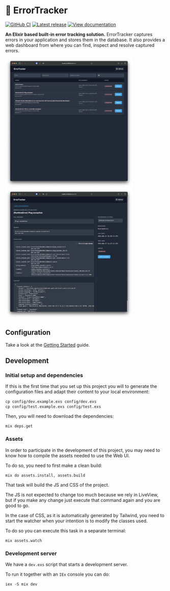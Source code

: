 # 🐛 ErrorTracker

<a title="GitHub CI" href="https://github.com/elixir-error-tracker/error-tracker/actions"><img src="https://github.com/elixir-error-tracker/error-tracker/workflows/CI/badge.svg" alt="GitHub CI" /></a>
<a title="Latest release" href="https://hex.pm/packages/error_tracker"><img src="https://img.shields.io/hexpm/v/error_tracker.svg" alt="Latest release" /></a>
<a title="View documentation" href="https://hexdocs.pm/error_tracker"><img src="https://img.shields.io/badge/hex.pm-docs-blue.svg" alt="View documentation" /></a>

**An Elixir based built-in error tracking solution.** ErrorTracker captures errors in your application and stores them in the database. It also provides a web dashboard from where you can find, inspect and resolve captured errors.

<a href="guides/screenshots/error-dashboard.png">
  <img src="guides/screenshots/error-dashboard.png" alt="ErrorTracker web dashboard" width="400">
</a>
<a href="guides/screenshots/error-detail.png">
  <img src="guides/screenshots/error-detail.png" alt="ErrorTracker error detail" width="400">
</a>

## Configuration

Take a look at the [Getting Started](/guides/Getting%20Started.md) guide.

## Development

### Initial setup and dependencies

If this is the first time that you set up this project you will to generate the configuration files and adapt their content to your local environment:

```
cp config/dev.example.exs config/dev.exs
cp config/test.example.exs config/test.exs
```

Then, you will need to download the dependencies:

```
mix deps.get
```

### Assets

In order to participate in the development of this project, you may need to know how to compile the assets needed to use the Web UI.

To do so, you need to first make a clean build:

```
mix do assets.install, assets.build
```

That task will build the JS and CSS of the project.

The JS is not expected to change too much because we rely in LiveView, but if
you make any change just execute that command again and you are good to go.

In the case of CSS, as it is automatically generated by Tailwind, you need to
start the watcher when your intention is to modify the classes used.

To do so you can execute this task in a separate terminal:

```
mix assets.watch
```



### Development server

We have a `dev.exs` script that starts a development server.

To run it together with an `IEx` console you can do:

```
iex -S mix dev
```
